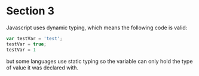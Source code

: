 # Section 3

Javascript uses dynamic typing, which means the following code is valid:
``` Javascript
var testVar = 'test';
testVar = true;
testVar = 1
```
but some languages use static typing so the variable can only hold the type of value it was declared with.
